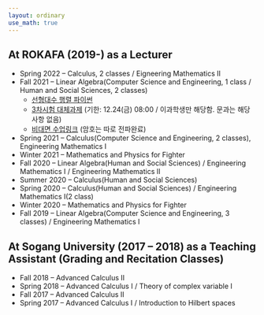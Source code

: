 ```yaml
---
layout: ordinary
use_math: true 
---
```

## At ROKAFA (2019-) as a Lecturer
- Spring 2022 – Calculus, 2 classes / Eigneering Mathematics II
- Fall 2021 – Linear Algebra(Computer Science and Engineering, 1 class / Human and Social Sciences, 2 classes) 
  -  [선형대수 행렬 파이썬](https://willkwon-math.github.io/assets/files/Matrix.ipynb)   
  -  [3차시험 대체과제](https://willkwon-math.github.io/assets/files/HW_2021.pdf) (기한: 12.24(금) 08:00 / 이과학생만 해당함. 문과는 해당사항 없음)
  -  [비대면 수업링크](https://kwonhyunwoo.my.webex.com/meet/pr1821186330) (암호는 따로 전파완료)
- Spring 2021 – Calculus(Computer Science and Engineering, 2 classes), Engineering Mathematics I 
- Winter 2021 – Mathematics and Physics for Fighter
- Fall 2020 – Linear Algebra(Human and Social Sciences) / Engineering Mathematics I / Engineering Mathematics II 
- Summer 2020 – Calculus(Human and Social Sciences)
- Spring 2020 – Calculus(Human and Social Sciences) / Engineering Mathematics I(2 class) 
- Winter 2020 – Mathematics and Physics for Fighter
- Fall 2019 – Linear Algebra(Computer Science and Engineering, 3 classes) / Engineering Mathematics I

## At Sogang University (2017 – 2018) as a Teaching Assistant (Grading and Recitation Classes)

- Fall 2018 – Advanced Calculus II
- Spring 2018 –  Advanced Calculus I / Theory of complex variable I
- Fall 2017 – Advanced Calculus II
- Spring 2017 – Advanced Calculus I / Introduction to Hilbert spaces
